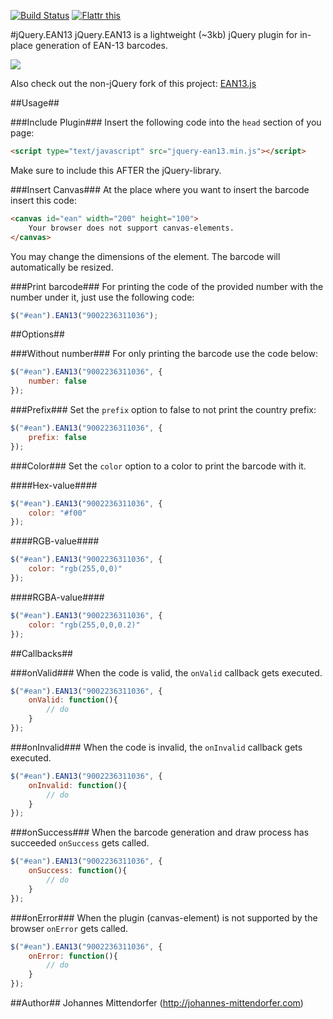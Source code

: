 [![Build Status](https://travis-ci.org/joushx/jQuery.EAN13.png?branch=master)](https://travis-ci.org/joushx/jQuery.EAN13) <a href="https://flattr.com/submit/auto?user_id=joushx&url=https%3A%2F%2Fgithub.com%2Fjoushx%2FjQuery.EAN13" target="_blank"><img src="http://api.flattr.com/button/flattr-badge-large.png" alt="Flattr this" title="Flattr this" border="0"></a>

#jQuery.EAN13
jQuery.EAN13 is a lightweight (~3kb) jQuery plugin for in-place generation of EAN-13 barcodes.

<img src="https://raw.github.com/joushx/jQuery.EAN13/master/barcode.png"/>

Also check out the non-jQuery fork of this project: [EAN13.js](https://github.com/joushx/EAN13.js)

##Usage##

###Include Plugin###
Insert the following code into the `head` section of you page:

```html
<script type="text/javascript" src="jquery-ean13.min.js"></script>
```

Make sure to include this AFTER the jQuery-library.

###Insert Canvas###
At the place where you want to insert the barcode insert this code:

```html
<canvas id="ean" width="200" height="100">
	Your browser does not support canvas-elements.
</canvas>
```

You may change the dimensions of the element. The barcode will automatically be resized.

###Print barcode###
For printing the code of the provided number with the number under it, just use the following code:

```javascript
$("#ean").EAN13("9002236311036");
```

##Options##

###Without number###
For only printing the barcode use the code below:

```javascript
$("#ean").EAN13("9002236311036", {
	number: false
});
```

###Prefix###
Set the `prefix` option to false to not print the country prefix:

```javascript
$("#ean").EAN13("9002236311036", {
	prefix: false
});
```

###Color###
Set the `color` option to a color to print the barcode with it.

####Hex-value####

```javascript
$("#ean").EAN13("9002236311036", {
	color: "#f00"
});
```

####RGB-value####

```javascript
$("#ean").EAN13("9002236311036", {
	color: "rgb(255,0,0)"
});
```

####RGBA-value####

```javascript
$("#ean").EAN13("9002236311036", {
	color: "rgb(255,0,0,0.2)"
});
```

##Callbacks##

###onValid###
When the code is valid, the `onValid` callback gets executed.

```javascript
$("#ean").EAN13("9002236311036", {
	onValid: function(){
		// do
	}
});
```

###onInvalid###
When the code is invalid, the `onInvalid` callback gets executed.

```javascript
$("#ean").EAN13("9002236311036", {
	onInvalid: function(){
		// do
	}
});
```

###onSuccess###
When the barcode generation and draw process has succeeded `onSuccess` gets called.

```javascript
$("#ean").EAN13("9002236311036", {
	onSuccess: function(){
		// do
	}
});
```

###onError###
When the plugin (canvas-element) is not supported by the browser `onError` gets called.

```javascript
$("#ean").EAN13("9002236311036", {
	onError: function(){
		// do
	}
});
```

##Author##
Johannes Mittendorfer (http://johannes-mittendorfer.com)
